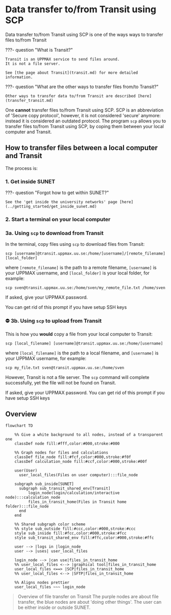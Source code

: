 # Data transfer to/from Transit using SCP

Data transfer to/from Transit using SCP
is one of the ways ways to transfer files to/from Transit

???- question "What is Transit?"

    Transit is an UPPMAX service to send files around.
    It is not a file server.

    See [the page about Transit](transit.md) for more detailed information.

???- question "What are the other ways to transfer files from/to Transit?"

    Other ways to transfer data to/from Transit are described [here](transfer_transit.md)

One **cannot** transfer files to/from Transit using SCP.
SCP is an abbreviation of 'Secure copy protocol',
however, it is not considered 'secure' anymore:
instead it is considered an outdated protocol.
The program `scp` allows you to transfer files to/from Transit using SCP,
by coping them between your local computer and Transit.

## How to transfer files between a local computer and Transit

The process is:

### 1. Get inside SUNET

???- question "Forgot how to get within SUNET?"

    See the 'get inside the university networks' page [here](../getting_started/get_inside_sunet.md)

### 2. Start a terminal on your local computer

### 3a. Using `scp` to download from Transit

In the terminal, copy files using `scp` to download files from Transit:

```
scp [username]@transit.uppmax.uu.se:/home/[username]/[remote_filename] [local_folder]
```

where `[remote_filename]` is the path to a remote filename,
`[username]` is your UPPMAX username, 
and `[local_folder]` is your local folder, for example:

```
scp sven@transit.uppmax.uu.se:/home/sven/my_remote_file.txt /home/sven
```

If asked, give your UPPMAX password. 

You can get rid of this prompt if you have setup SSH keys

### :no_entry: 3b. Using `scp` to upload from Transit

This is how you **would** copy a file from your local computer to Transit:

```
scp [local_filename] [username]@transit.uppmax.uu.se:/home/[username]
```

where `[local_filename]` is the path to a local filename,
and `[username]` is your UPPMAX username, for example:

```
scp my_file.txt sven@transit.uppmax.uu.se:/home/sven
```

However, Transit is not a file server.
The `scp` command will complete successfully,
yet the file will not be found on Transit.

If asked, give your UPPMAX password. 
You can get rid of this prompt if you have setup SSH keys

## Overview

```mermaid
flowchart TD

    %% Give a white background to all nodes, instead of a transparent one
    classDef node fill:#fff,color:#000,stroke:#000

    %% Graph nodes for files and calculations
    classDef file_node fill:#fcf,color:#000,stroke:#f0f
    classDef calculation_node fill:#ccf,color:#000,stroke:#00f

    user(User)
      user_local_files(Files on user computer):::file_node

    subgraph sub_inside[SUNET]
      subgraph sub_transit_shared_env[Transit]
          login_node(login/calculation/interactive node):::calculation_node
          files_in_transit_home(Files in Transit home folder):::file_node
      end
    end

    %% Shared subgraph color scheme
    %% style sub_outside fill:#ccc,color:#000,stroke:#ccc
    style sub_inside fill:#fcc,color:#000,stroke:#fcc
    style sub_transit_shared_env fill:#ffc,color:#000,stroke:#ffc

    user --> |logs in |login_node
    user --> |uses| user_local_files

    login_node --> |can use|files_in_transit_home
    %% user_local_files <--> |graphical tool|files_in_transit_home
    user_local_files <==> |SCP|files_in_transit_home
    %% user_local_files <--> |SFTP|files_in_transit_home

    %% Aligns nodes prettier
    user_local_files ~~~ login_node
```

> Overview of file transfer on Transit
> The purple nodes are about file transfer,
> the blue nodes are about 'doing other things'.
> The user can be either inside or outside SUNET.

